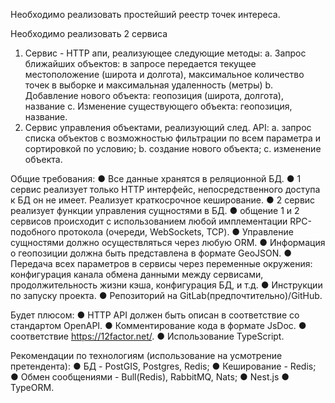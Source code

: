 Необходимо реализовать простейший реестр точек интереса. 

Необходимо реализовать 2 сервиса
1.	Сервис - HTTP апи, реализующее следующие методы:
a.	Запрос ближайших объектов: в запросе передается текущее местоположение (широта и долгота), максимальное количество точек в выборке и максимальная удаленность (метры)
b.	Добавление нового объекта: геопозиция (широта, долгота), название
c.	Изменение существующего объекта: геопозиция, название.
2.	Сервис управления объектами, реализующий след. API:
a.	запрос списка объектов с возможностью фильтрации по всем параметра и сортировкой по условию;
b.	создание нового объекта;
c.	изменение объекта.

Общие требования:
●	Все данные хранятся в реляционной БД.
●	1 сервис реализует только HTTP интерфейс, непосредственного доступа к БД он не имеет. Реализует краткосрочное кеширование.
●	2 сервис реализует функции управления сущностями в БД.
●	общение 1 и 2 сервисов происходит с использованием любой имплементации RPC-подобного протокола (очереди, WebSockets, TCP).
●	Управление сущностями должно осуществляться через любую ORM.
●	Информация о геопозиции должна быть представлена в формате GeoJSON.
●	Передача всех параметров в сервисы через переменные окружения: конфигурация канала обмена данными между сервисами, продолжительность жизни кэша, конфигурация БД, и т.д.
●	Инструкции по запуску проекта.
●	Репозиторий на GitLab(предпочтительно)/GitHub.

Будет плюсом:
●	HTTP API должен быть описан в соответствие со стандартом OpenAPI.
●	Комментирование кода в формате JsDoc.
●	соответствие https://12factor.net/.
●	Использование TypeScript.

Рекомендации по технологиям (использование на усмотрение претендента):
●	БД - PostGIS, Postgres, Redis;
●	Кеширование - Redis;
●	Обмен сообщениями - Bull(Redis), RabbitMQ, Nats;
●	Nest.js
●	TypeORM.

